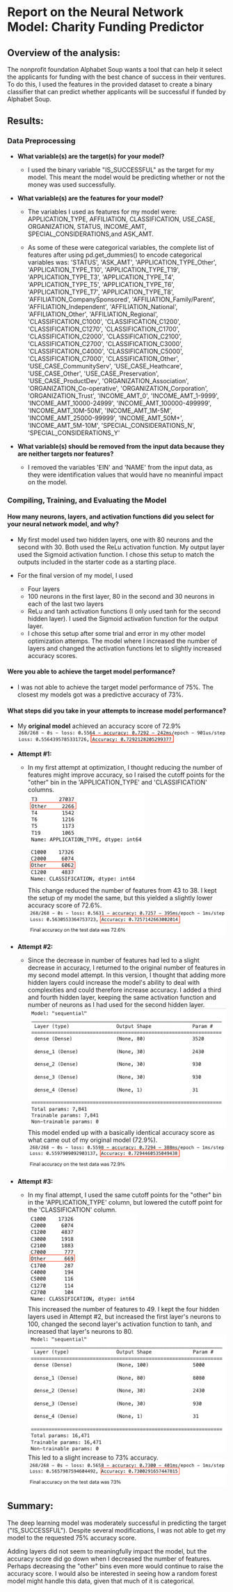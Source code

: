 # Report on the Neural Network Model: Charity Funding Predictor

## Overview of the analysis: 
The nonprofit foundation Alphabet Soup wants a tool that can help it select the applicants for funding with the best chance of success in their ventures. To do this, I used the features in the provided dataset to create a binary classifier that can predict whether applicants will be successful if funded by Alphabet Soup.


## Results:

### Data Preprocessing

- **What variable(s) are the target(s) for your model?**
    
    * I used the binary variable "IS_SUCCESSFUL" as the target for my model. This meant the model would be predicting whether or not the money was used successfully.
        
- **What variable(s) are the features for your model?**
    
    * The variables I used as features for my model were: APPLICATION_TYPE, AFFILIATION, CLASSIFICATION, USE_CASE, ORGANIZATION, STATUS, INCOME_AMT, SPECIAL_CONSIDERATIONS,and ASK_AMT. 
    
    * As some of these were categorical variables, the complete list of features after using pd.get_dummies() to encode categorical variables was: 
       'STATUS', 'ASK_AMT', 'APPLICATION_TYPE_Other', 'APPLICATION_TYPE_T10',
       'APPLICATION_TYPE_T19', 'APPLICATION_TYPE_T3', 'APPLICATION_TYPE_T4',
       'APPLICATION_TYPE_T5', 'APPLICATION_TYPE_T6', 'APPLICATION_TYPE_T7',
       'APPLICATION_TYPE_T8', 'AFFILIATION_CompanySponsored',
       'AFFILIATION_Family/Parent', 'AFFILIATION_Independent',
       'AFFILIATION_National', 'AFFILIATION_Other', 'AFFILIATION_Regional',
       'CLASSIFICATION_C1000', 'CLASSIFICATION_C1200', 'CLASSIFICATION_C1270',
       'CLASSIFICATION_C1700', 'CLASSIFICATION_C2000', 'CLASSIFICATION_C2100',
       'CLASSIFICATION_C2700', 'CLASSIFICATION_C3000', 'CLASSIFICATION_C4000',
       'CLASSIFICATION_C5000', 'CLASSIFICATION_C7000', 'CLASSIFICATION_Other',
       'USE_CASE_CommunityServ', 'USE_CASE_Heathcare', 'USE_CASE_Other',
       'USE_CASE_Preservation', 'USE_CASE_ProductDev',
       'ORGANIZATION_Association', 'ORGANIZATION_Co-operative',
       'ORGANIZATION_Corporation', 'ORGANIZATION_Trust', 'INCOME_AMT_0',
       'INCOME_AMT_1-9999', 'INCOME_AMT_10000-24999',
       'INCOME_AMT_100000-499999', 'INCOME_AMT_10M-50M', 'INCOME_AMT_1M-5M',
       'INCOME_AMT_25000-99999', 'INCOME_AMT_50M+', 'INCOME_AMT_5M-10M',
       'SPECIAL_CONSIDERATIONS_N', 'SPECIAL_CONSIDERATIONS_Y'
       
- **What variable(s) should be removed from the input data because they are neither targets nor features?**
    
    * I removed the variables 'EIN' and 'NAME' from the input data, as they were identification values that would have no meaninful impact on the model.


### Compiling, Training, and Evaluating the Model

#### How many neurons, layers, and activation functions did you select for your neural network model, and why?
    
- My first model used two hidden layers, one with 80 neurons and the second with 30. Both used the ReLu activation function. My output layer  used the Sigmoid activation function. I chose this setup to match the outputs included in the starter code as a starting place.
    
- For the final version of my model, I used
    - Four layers
    - 100 neurons in the first layer, 80 in the second and 30 neurons in each of the last two layers
    - ReLu and tanh activation functions (I only used tanh for the second hidden layer). I used the Sigmoid activation function for the output layer.
    - I chose this setup after some trial and error in my other model optimization attemps. The model where I increased the number of layers and changed the activation functions let to slightly increased accuracy scores.

#### Were you able to achieve the target model performance?
    
- I was not able to achieve the target model performance of 75%. The closest my models got was a predictive accuracy of 73%.

#### What steps did you take in your attempts to increase model performance?
    
- My **original model** achieved an accuracy score of 72.9% <br>
    ![Screenshot of accuracy score from original model](Resources/images/original_model_accuracy.png)
    
- **Attempt #1:**
        
    - In my first attempt at optimization, I thought reducing the number of features might improve accuracy, so I raised the cutoff points for the "other" bin in the 'APPLICATION_TYPE' and 'CLASSIFICATION' columns.  <br> 
        ![Screenshot of application type bins from Attempt #1](Resources/images/attempt1_application_type.png)  <br> 
        ![Screenshot of classification bins from Attempt #1](Resources/images/attempt1_classification.png)  <br> 
        This change reduced the number of features from 43 to 38. I kept the setup of my model the same, but this yielded a slightly lower accuracy score of 72.6%.  <br> 
        ![Screenshot of accuracy score from Attempt #1](Resources/images/attempt1_accuracy.png)
    
- **Attempt #2:**
        
    - Since the decrease in number of features had led to a slight decrease in accuracy, I returned to the original number of features in my second model attempt. In this version, I thought that adding more hidden layers could increase the model's ability to deal with complexities and could therefore increase accuracy. I added a third and fourth hidden layer, keeping the same activation function and number of neurons as I had used for the second hidden layer. <br>
        ![Screenshot of model from Attempt #2](Resources/images/attempt2_model.png) <br>
        This model ended up with a basically identical accuracy score as what came out of my original model (72.9%).
        ![Screenshot of accuracy score from Attempt #2](Resources/images/attempt2_accuracy.png)
    
- **Attempt #3:**
        
    - In my final attempt, I used the same cutoff points for the "other" bin in the 'APPLICATION_TYPE' column, but lowered the cutoff point for the 'CLASSIFICATION' column. <br>
    ![Screenshot of classification bins from Attempt #3](Resources/images/attempt3_classification.png)  <br> 
    This increased the number of features to 49. I kept the four hidden layers used in Attempt #2, but increased the first layer's neurons to 100, changed the second layer's activation function to tanh, and increased that layer's neurons to 80. <br>
    ![Screenshot of model from Attempt #3](Resources/images/attempt3_model.png)<br>
    This led to a slight increase to 73% accuracy. <br> 
    ![Screenshot of accuracy score from Attempt #3](Resources/images/attempt3_accuracy.png)


## Summary: 

The deep learning model was moderately successful in predicting the target ("IS_SUCCESSFUL"). Despite several modifications, I was not able to get my model to the requested 75% accuracy score.

Adding layers did not seem to meaningfully impact the model, but the accuracy score did go down when I decreased the number of features. Perhaps decreasing the "other" bins even more would continue to raise the accuracy score. I would also be interested in seeing how a random forest model might handle this data, given that much of it is categorical.
